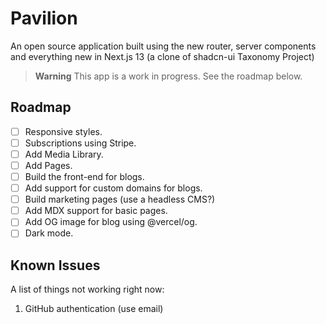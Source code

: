 # Pavilion

An open source application built using the new router, server components and everything new in Next.js 13 (a clone of shadcn-ui Taxonomy Project)

> **Warning**
> This app is a work in progress. 
> See the roadmap below.



## Roadmap

- [ ] Responsive styles.
- [ ] Subscriptions using Stripe.
- [ ] Add Media Library.
- [ ] Add Pages.
- [ ] Build the front-end for blogs.
- [ ] Add support for custom domains for blogs.
- [ ] Build marketing pages (use a headless CMS?)
- [ ] Add MDX support for basic pages.
- [ ] Add OG image for blog using @vercel/og.
- [ ] Dark mode.

## Known Issues

A list of things not working right now:

1. GitHub authentication (use email)